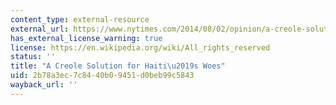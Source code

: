 ```yaml
---
content_type: external-resource
external_url: https://www.nytimes.com/2014/08/02/opinion/a-creole-solution-for-haitis-woes.html
has_external_license_warning: true
license: https://en.wikipedia.org/wiki/All_rights_reserved
status: ''
title: "A Creole Solution for Haiti\u2019s Woes"
uid: 2b78a3ec-7c84-40b0-9451-d0beb99c5843
wayback_url: ''
---
```

